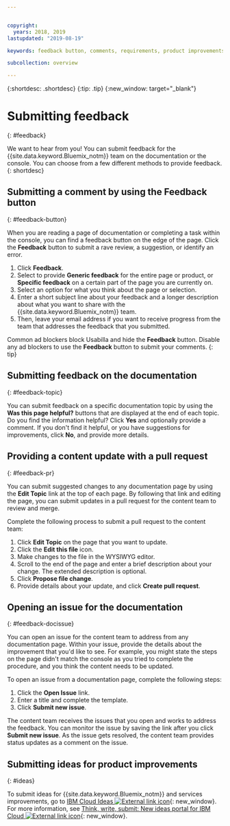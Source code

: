 ```yaml
---


copyright:
  years: 2018, 2019
lastupdated: "2019-08-19"

keywords: feedback button, comments, requirements, product improvements, submit feedback, documentation, console, feedback

subcollection: overview

---
```


{:shortdesc: .shortdesc}
{:tip: .tip}
{:new_window: target="_blank"}

# Submitting feedback
{: #feedback}

We want to hear from you! You can submit feedback for the {{site.data.keyword.Bluemix_notm}} team on the documentation or the console. You can choose from a few different methods to provide feedback.
{: shortdesc}

## Submitting a comment by using the Feedback button
{: #feedback-button}

When you are reading a page of documentation or completing a task within the console, you can find a feedback button on the edge of the page. Click the **Feedback** button to submit a rave review, a suggestion, or identify an error.

1. Click **Feedback**.
2. Select to provide **Generic feedback** for the entire page or product, or **Specific feedback** on a certain part of the page you are currently on.
3. Select an option for what you think about the page or selection.
4. Enter a short subject line about your feedback and a longer description about what you want to share with the {{site.data.keyword.Bluemix_notm}} team.
5. Then, leave your email address if you want to receive progress from the team that addresses the feedback that you submitted.

Common ad blockers block Usabilla and hide the **Feedback** button. Disable any ad blockers to use the **Feedback** button to submit your comments.
{: tip}

## Submitting feedback on the documentation
{: #feedback-topic}

You can submit feedback on a specific documentation topic by using the **Was this page helpful?** buttons that are displayed at the end of each topic. Do you find the information helpful? Click **Yes** and optionally provide a comment. If you don't find it helpful, or you have suggestions for improvements, click **No**, and provide more details.  

## Providing a content update with a pull request
{: #feedback-pr}

You can submit suggested changes to any documentation page by using the **Edit Topic** link at the top of each page. By following that link and editing the page, you can submit updates in a pull request for the content team to review and merge. 

Complete the following process to submit a pull request to the content team:

1. Click **Edit Topic** on the page that you want to update.
2. Click the **Edit this file** icon.
3. Make changes to the file in the WYSIWYG editor.
4. Scroll to the end of the page and enter a brief description about your change. The extended description is optional.
5. Click **Propose file change**.
6. Provide details about your update, and click **Create pull request**. 

## Opening an issue for the documentation
{: #feedback-docissue}

You can open an issue for the content team to address from any documentation page. Within your issue, provide the details about the improvement that you'd like to see. For example, you might state the steps on the page didn't match the console as you tried to complete the procedure, and you think the content needs to be updated.

To open an issue from a documentation page, complete the following steps:

1. Click the **Open Issue** link.
2. Enter a title and complete the template.
3. Click **Submit new issue**. 

The content team receives the issues that you open and works to address the feedback. You can monitor the issue by saving the link after you click **Submit new issue**. As the issue gets resolved, the content team provides status updates as a comment on the issue.

## Submitting ideas for product improvements
{: #ideas}

To submit ideas for {{site.data.keyword.Bluemix_notm}} and services improvements, go to [IBM Cloud Ideas ![External link icon](../icons/launch-glyph.svg)](https://ibmcloud.ideas.aha.io){: new_window}. For more information, see [Think, write, submit: New ideas portal for IBM Cloud ![External link icon](../icons/launch-glyph.svg)](https://developer.ibm.com/bluemix/2016/10/05/think-write-submit/){: new_window}.

